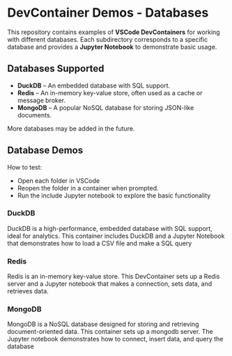 # DevContainer Demos - Databases

This repository contains examples of **VSCode DevContainers** for working with different databases.
Each subdirectory corresponds to a specific database and provides a  **Jupyter Notebook** to demonstrate basic usage.

## Databases Supported

- **DuckDB** – An embedded database with SQL support.
- **Redis** – An in-memory key-value store, often used as a cache or message broker.
- **MongoDB** – A popular NoSQL database for storing JSON-like documents.
  
More databases may be added in the future.

## Database Demos

How to test:
   - Open each folder in VSCode
   - Reopen the folder in a container when prompted.
   - Run the include Jupyter notebook to explore the basic functionality

### DuckDB

DuckDB is a high-performance, embedded database with SQL support, ideal for analytics.
This container includes DuckDB and a Jupyter Notebook that demonstrates how to load a CSV file and make a SQL query

### Redis

Redis is an in-memory key-value store. This DevContainer sets up a Redis server and a Jupyter notebook that makes a connection, sets data, and retrieves data.

### MongoDB

MongoDB is a NoSQL database designed for storing and retrieving document-oriented data. This container sets up a mongodb server.
The Jupyter notebook demonstrates how to connect, insert data, and query the database
